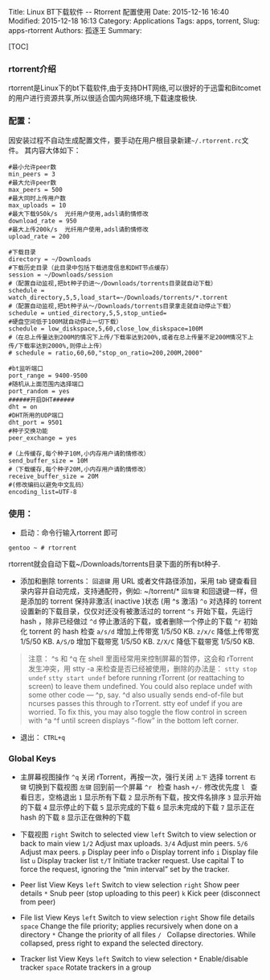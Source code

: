 Title: Linux BT下载软件 -- Rtorrent 配置使用
Date: 2015-12-16 16:40
Modified: 2015-12-18 16:13
Category: Applications
Tags: apps, torrent,
Slug: apps-rtorrent
Authors: 孤逐王
Summary:

[TOC]
### rtorrent介绍

rtorrent是Linux下的bt下载软件,由于支持DHT网络,可以很好的于迅雷和Bitcomet的用户进行资源共享,所以很适合国内网络环境,下载速度极快.

### 配置：

因安装过程不自动生成配置文件，要手动在用户根目录新建`~/.rtorrent.rc`文件。
其内容大体如下：

```
#最小允许peer数
min_peers = 3
#最大允许peer数
max_peers = 500
#最大同时上传用户数
max_uploads = 10
#最大下载950k/s  光纤用户使用,adsl请酌情修改
download_rate = 950
#最大上传200k/s  光纤用户使用,adsl请酌情修改
upload_rate = 200

#下载目录
directory = ~/Downloads
#下载历史目录（此目录中包括下载进度信息和DHT节点缓存）
session = ~/Downloads/session
#（配置自动监视,把bt种子扔进～/Downloads/torrents目录就自动下载）
schedule = watch_directory,5,5,load_start=~/Downloads/torrents/*.torrent
#（配置自动监视,把bt种子从～/Downloads/torrents目录拿走就自动停止下载）
schedule = untied_directory,5,5,stop_untied=
#硬盘空间低于100M就自动停止一切下载）
schedule = low_diskspace,5,60,close_low_diskspace=100M
#（在总上传量达到200M的情况下上传/下载率达到200%,或者在总上传量不足200M情况下上传/下载率达到2000%,则停止上传）
# schedule = ratio,60,60,"stop_on_ratio=200,200M,2000"

#bt监听端口
port_range = 9400-9500
#随机从上面范围内选择端口
port_random = yes
######开启DHT######
dht = on
#DHT所用的UDP端口
dht_port = 9501   
#种子交换功能
peer_exchange = yes

#（上传缓存,每个种子10M,小内存用户请酌情修改）
send_buffer_size = 10M
#（下载缓存,每个种子20M,小内存用户请酌情修改）
receive_buffer_size = 20M
#(修改编码以避免中文乱码）
encoding_list=UTF-8
```

### 使用：

- 启动：命令行输入rtorrent 即可

```
gentoo ~ # rtorrent
```

rtorrent就会自动下载~/Downloads/torrents目录下面的所有bt种子.

- 添加和删除 torrents：
`回退键`    用 URL 或者文件路径添加，采用 tab 键查看目录内容并自动完成，支持通配符，例如: ~/torrent/*
`回车键`     和回退键一样，但是添加的 torrent 保持非激活( inactive )状态 (用 ^s 激活)
`^o`     对选择的 torrent 设置新的下载目录，仅仅对还没有被激活过的 torrent
`^s`     开始下载，先运行 hash ，除非已经做过
`^d`     停止激活的下载，或者删除一个停止的下载
`^r`     初始化 torrent 的 hash 检查
`a/s/d`    增加上传带宽 1/5/50 KB.
`z/x/c`     降低上传带宽 1/5/50 KB.
`A/S/D`     增加下载带宽 1/5/50 KB.
`Z/X/C`     降低下载带宽 1/5/50 KB.

> 注意： ^s 和 ^q 在 shell 里面经常用来控制屏幕的暂停，这会和 rTorrent 发生冲突，用 stty -a 来检查是否已经被使用，删除的办法是：
`stty stop undef`
`stty start undef`
before running rTorrent (or reattaching to screen) to leave them undefined. You could also replace undef with some other code — ^p, say. ^d also usually sends end-of-file but ncurses passes this through to rTorrent. stty eof undef if you are worried.
To fix this, you may also toggle the flow control in screen with ^a ^f until screen displays “-flow” in the bottom left corner.

- 退出： `CTRL+q`

### Global Keys

- 主屏幕视图操作
`^q`             关闭 rTorrent，再按一次，强行关闭
`上下`      选择 torrent
`右键`     切换到下载视图
`左键`     回到前一个屏幕
`^r `    检查 hash
`+/-`     修改优先度
`l `    查看日志，空格退出
`1`     显示所有下载
`2`     显示所有下载，按文件名排序
`3`    显示开始的下载
`4`     显示停止的下载
`5`     显示完成的下载
`6`     显示未完成的下载
`7`     显示正在 hash 的下载
`8`     显示正在做种的下载

- 下载视图
`right`    Switch to selected view
`left`     Switch to view selection or back to main view
`1/2`     Adjust max uploads.
`3/4`     Adjust min peers.
`5/6`     Adjust max peers.
`p`             Display peer info
`o`             Display torrent info
`i`             Display file list
`u`             Display tracker list
`t/T`       Initiate tracker request. Use capital T to force the request, ignoring the “min interval” set by the tracker.

- Peer list View Keys
`left`     Switch to view selection
`right`     Show peer details
`*`     Snub peer (stop uploading to this peer)
`k`     Kick peer (disconnect from peer)

- File list View Keys
`left`     Switch to view selection
`right`     Show file details
`space`     Change the file priority; applies recursively when done on a directory
`*`     Change the priority of all files
`/ `    Collapse directories. While collapsed, press right to expand the selected directory.

- Tracker list View Keys
`left`     Switch to view selection
`*`             Enable/disable tracker
`space`     Rotate trackers in a group